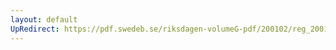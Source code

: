 ```yaml
---
layout: default
UpRedirect: https://pdf.swedeb.se/riksdagen-volumeG-pdf/200102/reg_200102/reg_200102_0088.pdf
---
```

